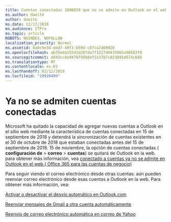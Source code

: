 ```yaml
---
title: Cuentas conectadas 1800029 que no se admite en Outlook en el web
ms.author: daeite
author: daeite
ms.date: 12/17/2018
ms.audience: ITPro
ms.topic: article
ROBOTS: NOINDEX, NOFOLLOW
localization_priority: Normal
ms.assetid: 8a8c9e34-abd7-40f3-b59d-c87ca7400020
ms.openlocfilehash: ab35eda155d1d28fda7f1527404350b5a98583f0
ms.sourcegitcommit: dd43cc0a9470f98b8ef2a3787c823801d674c666
ms.translationtype: MT
ms.contentlocale: es-ES
ms.lasthandoff: 02/12/2019
ms.locfileid: "29939499"
---
```

# <a name="connected-accounts-are-no-longer-supported"></a>Ya no se admiten cuentas conectadas

Microsoft ha quitado la capacidad de agregar nuevas cuentas a Outlook en el sitio web mediante la característica de cuentas conectadas en 15 de septiembre de 2018 y detendrá la sincronización de cuentas existentes en el 30 de octubre de 2018 que estaban conectadas antes del 15 de septiembre de 2018. 15 de noviembre, la opción de cuentas conectadas ( **configuración de** \> **correo** \> **cuentas**) se quitará de Outlook en la web. para obtener más información, vea [conectado a cuentas ya no se admite en Outlook en el web ( Office 365 para las cuentas de negocio)](https://support.office.com/article/Connected-accounts-is-no-longer-supported-in-Outlook-on-the-web-Office-365-for-business-accounts-5cc526bf-e928-4a99-8b9f-5e089df7d887)
  
Para seguir viendo el correo electrónico desde otras cuentas: aún pueden reenviar correo electrónico desde esas cuentas a Outlook en la web. Para obtener más información, vea:
  
[Activar o desactivar el desvío automático en Outlook.com](https://go.microsoft.com/fwlink/?linkid=2038346)
  
[Reenviar mensajes de Gmail a otra cuenta automáticamente](https://support.google.com/mail/answer/10957?hl=en)
  
[Reenvío de correo electrónico automática en correo de Yahoo](https://help.yahoo.com/kb/SLN22028.mdl?guccounter=1)
  

